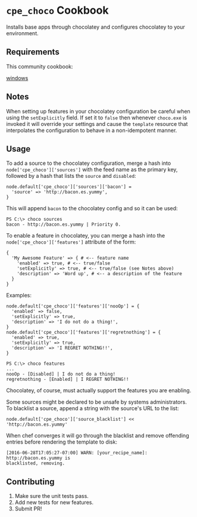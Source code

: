 `cpe_choco` Cookbook
=============================
Installs base apps through chocolatey and configures chocolatey to your
environment.


Requirements
------------
This community cookbook:

[windows](https://github.com/chef-cookbooks/windows)


Notes
----
When setting up features in your chocolatey configuration be careful when using
the `setExplicitly` field. If set it to `false` then whenever `choco.exe` is
invoked it will override your settings and cause the `template` resource that
interpolates the configuration to behave in a non-idempotent manner.


Usage
------------
To add a source to the chocolatey configuration, merge a hash into
`node['cpe_choco']['sources']` with the feed name as the primary key, followed
by a hash that lists the `source` and `disabled`:
```
node.default['cpe_choco']['sources']['bacon'] =
  'source' => 'http://bacon.es.yummy',
}
```

This will append `bacon` to the chocolatey config and so it can be used:
```
PS C:\> choco sources
bacon - http://bacon.es.yummy | Priority 0.
```

To enable a feature in chocolatey, you can merge a hash into the
`node['cpe_choco']['features']` attribute of the form:
```
{
  'My Awesome Feature' => { # <-- feature name
    'enabled' => true, # <-- true/false
    'setExplicitly' => true, # <-- true/false (see Notes above)
    'description' => 'Word up', # <-- a description of the feature
  }
}
```

Examples:
```
node.default['cpe_choco']['features']['nooOp'] = {
  'enabled' => false,
  'setExplicitly' => true,
  'description' => 'I do not do a thing!',
}
node.default['cpe_choco']['features']['regretnothing'] = {
  'enabled' => true,
  'setExplicitly' => true,
  'description' => 'I REGRET NOTHING!!',
}
```

```
PS C:\> choco features
...
nooOp - [Disabled] | I do not do a thing!
regretnothing - [Enabled] | I REGRET NOTHING!!
```

Chocolatey, of course, must actually support the features you are enabling.

Some sources might be declared to be unsafe by systems administrators. To
blacklist a source, append a string with the source's URL to the list:
```
node.default['cpe_choco']['source_blacklist'] << 'http://bacon.es.yummy'
```
When chef converges it will go through the blacklist and remove offending
entries before rendering the template to disk:
```
[2016-06-28T17:05:27-07:00] WARN: [your_recipe_name]: http://bacon.es.yummy is
blacklisted, removing.
```


Contributing
------------
1. Make sure the unit tests pass.
2. Add new tests for new features.
3. Submit PR!

